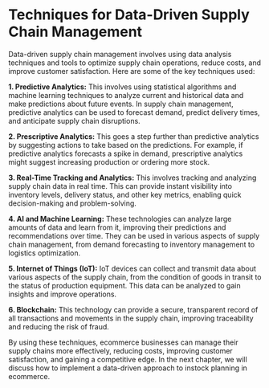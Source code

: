 # Techniques for Data-Driven Supply Chain Management

Data-driven supply chain management involves using data analysis techniques and tools to optimize supply chain operations, reduce costs, and improve customer satisfaction. Here are some of the key techniques used:

**1. Predictive Analytics:** This involves using statistical algorithms and machine learning techniques to analyze current and historical data and make predictions about future events. In supply chain management, predictive analytics can be used to forecast demand, predict delivery times, and anticipate supply chain disruptions.

**2. Prescriptive Analytics:** This goes a step further than predictive analytics by suggesting actions to take based on the predictions. For example, if predictive analytics forecasts a spike in demand, prescriptive analytics might suggest increasing production or ordering more stock.

**3. Real-Time Tracking and Analytics:** This involves tracking and analyzing supply chain data in real time. This can provide instant visibility into inventory levels, delivery status, and other key metrics, enabling quick decision-making and problem-solving.

**4. AI and Machine Learning:** These technologies can analyze large amounts of data and learn from it, improving their predictions and recommendations over time. They can be used in various aspects of supply chain management, from demand forecasting to inventory management to logistics optimization.

**5. Internet of Things (IoT):** IoT devices can collect and transmit data about various aspects of the supply chain, from the condition of goods in transit to the status of production equipment. This data can be analyzed to gain insights and improve operations.

**6. Blockchain:** This technology can provide a secure, transparent record of all transactions and movements in the supply chain, improving traceability and reducing the risk of fraud.

By using these techniques, ecommerce businesses can manage their supply chains more effectively, reducing costs, improving customer satisfaction, and gaining a competitive edge. In the next chapter, we will discuss how to implement a data-driven approach to instock planning in ecommerce.
